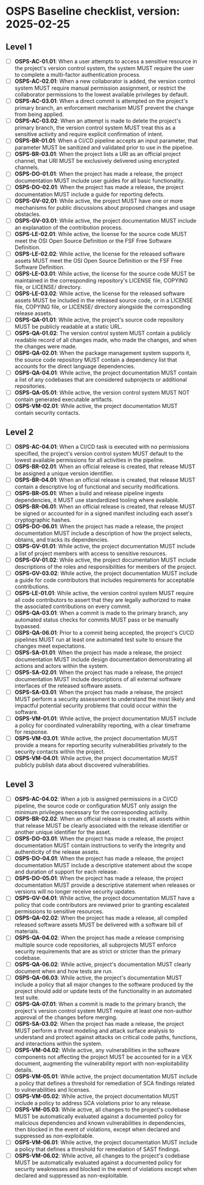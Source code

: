 # OSPS Baseline checklist, version: 2025-02-25

## Level 1

- [ ] **OSPS-AC-01.01**: When a user attempts to access a sensitive resource in the project&#39;s version control system, the system MUST require the user to complete a multi-factor authentication process. 
- [ ] **OSPS-AC-02.01**: When a new collaborator is added, the version control system MUST require manual permission assignment, or restrict the collaborator permissions to the lowest available privileges by default. 
- [ ] **OSPS-AC-03.01**: When a direct commit is attempted on the project&#39;s primary branch, an enforcement mechanism MUST prevent the change from being applied. 
- [ ] **OSPS-AC-03.02**: When an attempt is made to delete the project&#39;s primary branch, the version control system MUST treat this as a sensitive activity and require explicit confirmation of intent. 
- [ ] **OSPS-BR-01.01**: When a CI/CD pipeline accepts an input parameter, that parameter MUST be sanitized and validated prior to use in the pipeline. 
- [ ] **OSPS-BR-03.01**: When the project lists a URI as an official project channel, that URI MUST be exclusively delivered using encrypted channels. 
- [ ] **OSPS-DO-01.01**: When the project has made a release, the project documentation MUST include user guides for all basic functionality. 
- [ ] **OSPS-DO-02.01**: When the project has made a release, the project documentation MUST include a guide for reporting defects. 
- [ ] **OSPS-GV-02.01**: While active, the project MUST have one or more mechanisms for public discussions about proposed changes and usage obstacles. 
- [ ] **OSPS-GV-03.01**: While active, the project documentation MUST include an explanation of the contribution process. 
- [ ] **OSPS-LE-02.01**: While active, the license for the source code MUST meet the OSI Open Source Definition or the FSF Free Software Definition. 
- [ ] **OSPS-LE-02.02**: While active, the license for the released software assets MUST meet the OSI Open Source Definition or the FSF Free Software Definition. 
- [ ] **OSPS-LE-03.01**: While active, the license for the source code MUST be maintained in the corresponding repository&#39;s LICENSE file, COPYING file, or LICENSE/ directory. 
- [ ] **OSPS-LE-03.02**: While active, the license for the released software assets MUST be included in the released source code, or in a LICENSE file, COPYING file, or LICENSE/ directory alongside the corresponding release assets. 
- [ ] **OSPS-QA-01.01**: While active, the project&#39;s source code repository MUST be publicly readable at a static URL. 
- [ ] **OSPS-QA-01.02**: The version control system MUST contain a publicly readable record of all changes made, who made the changes, and when the changes were made. 
- [ ] **OSPS-QA-02.01**: When the package management system supports it, the source code repository MUST contain a dependency list that accounts for the direct language dependencies. 
- [ ] **OSPS-QA-04.01**: While active, the project documentation MUST contain a list of any codebases that are considered subprojects or additional repositories. 
- [ ] **OSPS-QA-05.01**: While active, the version control system MUST NOT contain generated executable artifacts. 
- [ ] **OSPS-VM-02.01**: While active, the project documentation MUST contain security contacts. 

## Level 2

- [ ] **OSPS-AC-04.01**: When a CI/CD task is executed with no permissions specified, the project&#39;s version control system MUST default to the lowest available permissions for all activities in the pipeline. 
- [ ] **OSPS-BR-02.01**: When an official release is created, that release MUST be assigned a unique version identifier. 
- [ ] **OSPS-BR-04.01**: When an official release is created, that release MUST contain a descriptive log of functional and security modifications. 
- [ ] **OSPS-BR-05.01**: When a build and release pipeline ingests dependencies, it MUST use standardized tooling where available. 
- [ ] **OSPS-BR-06.01**: When an official release is created, that release MUST be signed or accounted for in a signed manifest including each asset&#39;s cryptographic hashes. 
- [ ] **OSPS-DO-06.01**: When the project has made a release, the project documentation MUST include a description of how the project selects, obtains, and tracks its dependencies. 
- [ ] **OSPS-GV-01.01**: While active, the project documentation MUST include a list of project members with access to sensitive resources. 
- [ ] **OSPS-GV-01.02**: While active, the project documentation MUST include descriptions of the roles and responsibilities for members of the project. 
- [ ] **OSPS-GV-03.02**: While active, the project documentation MUST include a guide for code contributors that includes requirements for acceptable contributions. 
- [ ] **OSPS-LE-01.01**: While active, the version control system MUST require all code contributors to assert that they are legally authorized to make the associated contributions on every commit. 
- [ ] **OSPS-QA-03.01**: When a commit is made to the primary branch, any automated status checks for commits MUST pass or be manually bypassed. 
- [ ] **OSPS-QA-06.01**: Prior to a commit being accepted, the project&#39;s CI/CD pipelines MUST run at least one automated test suite to ensure the changes meet expectations. 
- [ ] **OSPS-SA-01.01**: When the project has made a release, the project documentation MUST include design documentation demonstrating all actions and actors within the system. 
- [ ] **OSPS-SA-02.01**: When the project has made a release, the project documentation MUST include descriptions of all external software interfaces of the released software assets. 
- [ ] **OSPS-SA-03.01**: When the project has made a release, the project MUST perform a security assessment to understand the most likely and impactful potential security problems that could occur within the software. 
- [ ] **OSPS-VM-01.01**: While active, the project documentation MUST include a policy for coordinated vulnerability reporting, with a clear timeframe for response. 
- [ ] **OSPS-VM-03.01**: While active, the project documentation MUST provide a means for reporting security vulnerabilities privately to the security contacts within the project. 
- [ ] **OSPS-VM-04.01**: While active, the project documentation MUST publicly publish data about discovered vulnerabilities. 

## Level 3

- [ ] **OSPS-AC-04.02**: When a job is assigned permissions in a CI/CD pipeline, the source code or configuration MUST only assign the minimum privileges necessary for the corresponding activity. 
- [ ] **OSPS-BR-02.02**: When an official release is created, all assets within that release MUST be clearly associated with the release identifier or another unique identifier for the asset. 
- [ ] **OSPS-DO-03.01**: When the project has made a release, the project documentation MUST contain instructions to verify the integrity and authenticity of the release assets. 
- [ ] **OSPS-DO-04.01**: When the project has made a release, the project documentation MUST include a descriptive statement about the scope and duration of support for each release. 
- [ ] **OSPS-DO-05.01**: When the project has made a release, the project documentation MUST provide a descriptive statement when releases or versions will no longer receive security updates. 
- [ ] **OSPS-GV-04.01**: While active, the project documentation MUST have a policy that code contributors are reviewed prior to granting escalated permissions to sensitive resources. 
- [ ] **OSPS-QA-02.02**: When the project has made a release, all compiled released software assets MUST be delivered with a software bill of materials. 
- [ ] **OSPS-QA-04.02**: When the project has made a release comprising multiple source code repositories, all subprojects MUST enforce security requirements that are as strict or stricter than the primary codebase. 
- [ ] **OSPS-QA-06.02**: While active, project&#39;s documentation MUST clearly document when and how tests are run. 
- [ ] **OSPS-QA-06.03**: While active, the project&#39;s documentation MUST include a policy that all major changes to the software produced by the project should add or update tests of the functionality in an automated test suite. 
- [ ] **OSPS-QA-07.01**: When a commit is made to the primary branch, the project&#39;s version control system MUST require at least one non-author approval of the changes before merging. 
- [ ] **OSPS-SA-03.02**: When the project has made a release, the project MUST perform a threat modeling and attack surface analysis to understand and protect against attacks on critical code paths, functions, and interactions within the system. 
- [ ] **OSPS-VM-04.02**: While active, any vulnerabilities in the software components not affecting the project MUST be accounted for in a VEX document, augmenting the vulnerability report with non-exploitability details. 
- [ ] **OSPS-VM-05.01**: While active, the project documentation MUST include a policy that defines a threshold for remediation of SCA findings related to vulnerabilities and licenses. 
- [ ] **OSPS-VM-05.02**: While active, the project documentation MUST include a policy to address SCA violations prior to any release. 
- [ ] **OSPS-VM-05.03**: While active, all changes to the project&#39;s codebase MUST be automatically evaluated against a documented policy for malicious dependencies and known vulnerabilities in dependencies, then blocked in the event of violations, except when declared and suppressed as non-exploitable. 
- [ ] **OSPS-VM-06.01**: While active, the project documentation MUST include a policy that defines a threshold for remediation of SAST findings. 
- [ ] **OSPS-VM-06.02**: While active, all changes to the project&#39;s codebase MUST be automatically evaluated against a documented policy for security weaknesses and blocked in the event of violations except when declared and suppressed as non-exploitable. 
